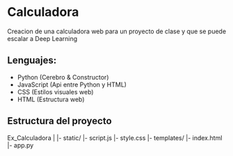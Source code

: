 # Calculadora

Creacion de una calculadora web para un proyecto de clase y que se puede escalar a Deep Learning

## Lenguajes:
- Python (Cerebro & Constructor)
- JavaScript (Api entre Python y HTML)
- CSS (Estilos visuales web)
- HTML (Estructura web)

## Estructura del proyecto

Ex_Calculadora
|
|- static/
    |- script.js
    |- style.css
|- templates/
    |- index.html
|- app.py